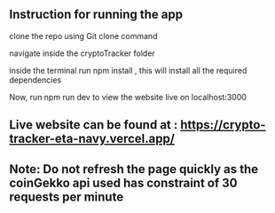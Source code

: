## Instruction for running the app
  clone the repo using Git clone command

  navigate inside the cryptoTracker folder

  inside the terminal run npm install , this will install all the required dependencies

  Now, run npm run dev to view the website live on localhost:3000


## Live website can be found at : https://crypto-tracker-eta-navy.vercel.app/


## Note: Do not refresh the page quickly as the coinGekko api used has constraint of 30 requests per minute
